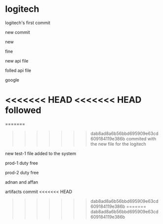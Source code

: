 # logitech

logitech's first commit

new commit

new

fine

new api file

folled api file

google

<<<<<<< HEAD
<<<<<<< HEAD
followed
=======
=======
>>>>>>> dab8ad8a6b56bbd695909e63cd609184119e386b
commited with the new file for the logitech

new test-1 file added to the system

prod-1 duty free

prod-2 duty free

adnan and affan

artifacts commit
<<<<<<< HEAD
>>>>>>> dab8ad8a6b56bbd695909e63cd609184119e386b
=======
>>>>>>> dab8ad8a6b56bbd695909e63cd609184119e386b
